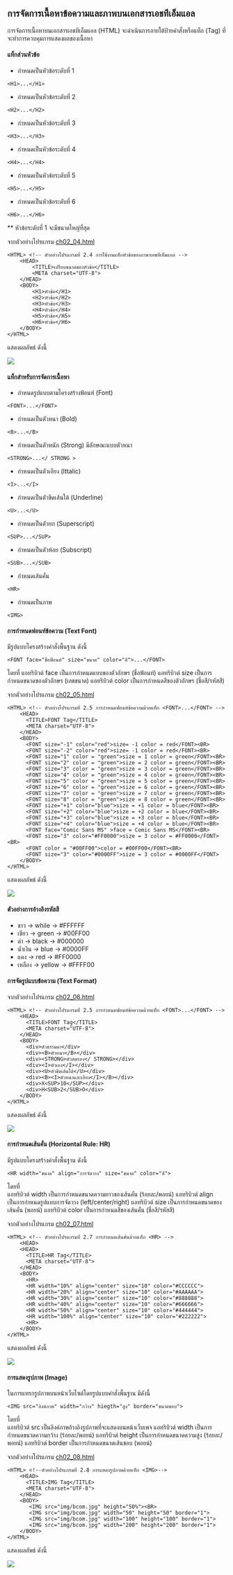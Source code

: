 ## การจัดการเนื้อหาข้อความและภาพบนเอกสารเอชทีเอ็มแอล
การจัดการเนื้อหาบนเอกสารเอชทีเอ็มแอล (HTML) จะดำเนินการภายใต้ป้ายคำสั่งหรือแท็ก (Tag) ที่จะทำการควบคุมการแสดงผลของเนื้อหา

#### แท็กส่วนหัวข้อ
* กำหนดเป็นหัวข้อระดับที่ 1
```
<H1>...</H1>
```
* กำหนดเป็นหัวข้อระดับที่ 2
```
<H2>...</H2>	
```
* กำหนดเป็นหัวข้อระดับที่ 3
```
<H3>...</H3>	
```
* กำหนดเป็นหัวข้อระดับที่ 4
```
<H4>...</H4>
```
* กำหนดเป็นหัวข้อระดับที่ 5
```
<H5>...</H5>
```	
* กำหนดเป็นหัวข้อระดับที่ 6
```
<H6>...</H6>	
```
** หัวข้อระดับที่ 1 จะมีขนาดใหญ่ที่สุด

จากตัวอย่างโปรแกรม [ch02_04.html](src/ch02_04.html)
```
<HTML> <!-- ตัวอย่างโปรแกรมที่ 2.4 การใช้งานแท็กหัวข้อของภาษาเอชทีเอ็มแอล -->
    <HEAD>
        <TITLE>เปรียบขนาดของหัวข้อ</TITLE>
        <META charset="UTF-8">
    </HEAD>
    <BODY>
        <H1>หัวข้อ</H1>
        <H2>หัวข้อ</H2>
        <H3>หัวข้อ</H3>
        <H4>หัวข้อ</H4>
        <H5>หัวข้อ</H5>
        <H6>หัวข้อ</H6>
    </BODY>
</HTML>
```
แสดงผลลัพธ์ ดังนี้

<img src=output/ch02_04.png>

#### แท็กสำหรับการจัดการเนื้อหา
* กำหนดรูปแบบตามโครงสร้างฟ้อนท์ (Font)
```
<FONT>...</FONT>	
```  
* กำหนดเป็นตัวหนา (Bold)    
```    
<B>...</B>
```  
* กำหนดเป็นตัวหนัก (Strong) มีลักษณะแบบตัวหนา	   
```               
<STRONG>...</ STRONG >	 
```  
* กำหนดเป็นตัวเอียง (Ittalic)   
```  
<I>...</I>	  
```  
* กำหนดเป็นตัวขีดเส้นใต้ (Underline)        
```        
<U>...</U>	   
```  
* กำหนดเป็นตัวยก (Superscript)      
```        
<SUP>...</SUP>	 
```  
* กำหนดเป็นตัวห้อย (Subscript)   
 ```          
<SUB>...</SUB>	 
```  
* กำหนดเส้นคั่น    
```        
<HR>	     
```  
* กำหนดเป็นภาพ    
```             
<IMG>	                    
```

#### การกำหนดฟอนท์ข้อความ (Text Font)
มีรูปแบบโครงสร้างคำสั่งพื้นฐาน ดังนี้
```
<FONT face="ชื่อฟ้อนท์" size="ขนาด" color="สี">...</FONT>
```
โดยที่
    แอทริบิวต์  face เป็นการกำหนดแบบของตัวอักษร (ชื่อฟ้อนท์)
    แอทริบิวต์  size เป็นการกำหนดขนาดของตัวอักษร (เลขขนาด)
    แอทริบิวต์  color เป็นการกำหนดสีของตัวอักษร (ชื่อสี/รหัสสี)

จากตัวอย่างโปรแกรม [ch02_05.html](src/ch02_05.html)
```
<HTML> <!-- ตัวอย่างโปรแกรมที่ 2.5 การกำหนดฟอนท์ข้อความด้วยแท็ก <FONT>...</FONT> -->
    <HEAD>
      <TITLE>FONT Tag</TITLE>
      <META charset="UTF-8">
    </HEAD>
    <BODY>
      <FONT size="-1" color="red">size= -1 color = red</FONT><BR>
      <FONT size="-2" color="red">size= -1 color = red</FONT><BR>
      <FONT size="1" color = "green">size = 1 color = green</FONT><BR>
      <FONT size="2" color = "green">size = 2 color = green</FONT><BR>
      <FONT size="3" color = "green">size = 3 color = green</FONT><BR>
      <FONT size="4" color = "green">size = 4 color = green</FONT><BR>
      <FONT size="5" color = "green">size = 5 color = green</FONT><BR>
      <FONT size="6" color = "green">size = 6 color = green</FONT><BR>
      <FONT size="7" color = "green">size = 7 color = green</FONT><BR>
      <FONT size="8" color = "green">size = 8 color = green</FONT><BR>
      <FONT size="+1" color="blue">size = +1 color = blue</FONT><BR>
      <FONT size="+2" color="blue">size = +2 color = blue</FONT><BR>
      <FONT size="+3" color="blue">size = +3 color = blue</FONT><BR>
      <FONT size="+4" color="blue">size = +4 color = blue</FONT><BR>
      <FONT face="Comic Sans MS" >face = Comic Sans MS</FONT><BR>
      <FONT size="3" color="#FF0000">size = 3 color = #FF0000</FONT><BR>
      <FONT color = "#00FF00">color = #00FF00</FONT><BR>
      <FONT size="3" color="#0000FF">size = 3 color = #0000FF</FONT>
    </BODY>
</HTML>
```
แสดงผลลัพธ์ ดังนี้

<img src=output/ch02_05.png>

#### ตัวอย่างการอ้างอิงรหัสสี
* ขาว -> while -> #FFFFFF
* เขียว	-> green -> #00FF00
* ดำ -> black -> #000000
* น้ำเงิน -> blue -> #0000FF
* แดง -> red -> #FF0000
* เหลือง -> yellow -> #FFFF00

#### การจัดรูปแบบข้อความ (Text Format)
จากตัวอย่างโปรแกรม [ch02_06.html](src/ch02_06.html)
```
<HTML> <!-- ตัวอย่างโปรแกรมที่ 2.5 การกำหนดฟอนท์ข้อความด้วยแท็ก <FONT>...</FONT> -->
    <HEAD>
      <TITLE>FONT Tag</TITLE>
      <META charset="UTF-8">
    </HEAD>
    <BODY>
      <div>ตัวธรรมดา</div>
      <div><B>ตัวหนา</B></div>
      <div><STRONG>ตัวสตรอง</ STRONG></div>
      <div><I>ตัวเอง</I></div>
      <div><U>ตัวขีดเส้นใต้</U></div>
      <div><B><I>ตัวหนาและเอียง</I></B></div>
      <div>X<SUP>10</SUP></div>
      <div>H<SUB>2</SUB>O</div>
    </BODY>
</HTML>
```
แสดงผลลัพธ์ ดังนี้

<img src=output/ch02_06.png>

#### การกำหนดเส้นคั่น (Horizontal Rule: HR)
มีรูปแบบโครงสร้างคำสั่งพื้นฐาน ดังนี้
```
<HR width="ขนาด" align="การจัดวาง" size="ขนาด" color="สี">
```
โดยที่	
    แอทริบิวต์  width เป็นการกำหนดขนาดความยาวของเส้นคั่น (ร้อยละ/พอยน์)
 	แอทริบิวต์  align เป็นการกำหนดรูปแบบการจัดวาง (left/center/right)
	แอทริบิวต์  size เป็นการกำหนดขนาดของเส้นคั่น (พอยน์)
	แอทริบิวต์  color เป็นการกำหนดสีของเส้นคั่น (ชื่อสี/รหัสสี)

จากตัวอย่างโปรแกรม [ch02_07.html](src/ch02_06.html)
```
<HTML> <!-- ตัวอย่างโปรแกรมที่ 2.7 การกำหนดเส้นคั่นด้วยแท็ก <HR> -->
    <HEAD>
    <HEAD>
      <TITLE>HR Tag</TITLE>
      <META charset="UTF-8">
    </HEAD>
    <BODY>
      <HR>
      <HR width="10%" align="center" size="10" color="#CCCCCC">
      <HR width="20%" align="center" size="10" color="#AAAAAA">
      <HR width="30%" align="center" size="10" color="#888888">
      <HR width="40%" align="center" size="10" color="#666666">
      <HR width="50%" align="center" size="10" color="#444444">
      <HR width="100%" align="center" size="10" color="#222222">
      <HR>
    </BODY>
</HTML>    
```
แสดงผลลัพธ์ ดังนี้

<img src=output/ch02_07.png>

#### การแสดงรูปภาพ (Image)
ในการแทรกรูปภาพบนหน้าเว็บไซต์โดยรูปแบบคำสั่งพื้นฐาน มีดังนี้
```
<IMG src="ลิงค์ภาพ" width="กว้าง" hiegth="สูง" border="ขนาดขอบ">
```
โดยที่	
    แอทริบิวต์  src เป็นลิงค์ภาพอ้างอิงรูปภาพที่จะแสดงบนหน้าเว็บเพจ
 	แอทริบิวต์  width เป็นการกำหนดขนาดความกว้าง (ร้อยละ/พอยน์)
	แอทริบิวต์  height เป็นการกำหนดขนาดความสูง (ร้อยละ/พอยน์)
	แอทริบิวต์  border เป็นการกำหนดขนาดเส้นขอบ (พอยน์)

จากตัวอย่างโปรแกรม [ch02_08.html](src/ch02_08.html)
```
<HTML> <!--ตัวอย่างโปรแกรมที่ 2.8 การแสดงรูปภาพด้วยแท็ก <IMG>-->
    <HEAD>
      <TITLE>IMG Tag</TITLE>
      <META charset="UTF-8">
    </HEAD>
    <BODY>
       <IMG src="img/bcom.jpg" height="50%"><BR>
       <IMG src="img/bcom.jpg" width="50" height="50" border="1">
       <IMG src="img/bcom.jpg" width="100" height="100" border="1">
       <IMG src="img/bcom.jpg" width="200" height="200" border="1">
    </BODY>
</HTML>  
```
แสดงผลลัพธ์ ดังนี้

<img src=output/ch02_08.png>